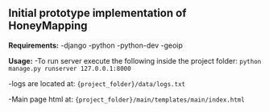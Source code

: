 Initial prototype implementation of HoneyMapping
------------------

**Requirements:**
-django
-python
-python-dev
-geoip

**Usage:**
-To run server execute the following inside the project folder:
	```
	python manage.py runserver 127.0.0.1:8000
	```

-logs are located at:
	```
	{project_folder}/data/logs.txt
	```

-Main page html at:
	```
	{project_folder}/main/templates/main/index.html
	```
